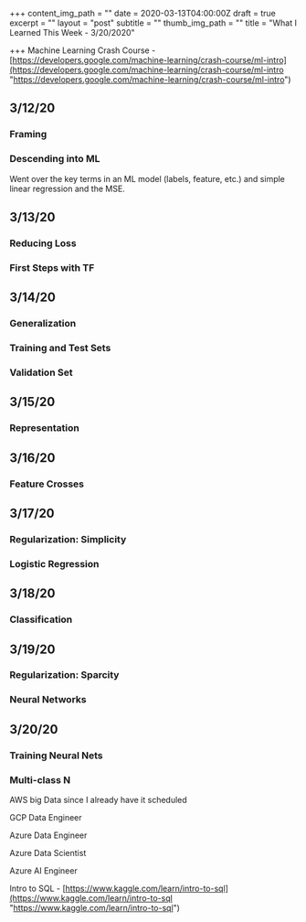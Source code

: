 +++
content_img_path = ""
date = 2020-03-13T04:00:00Z
draft = true
excerpt = ""
layout = "post"
subtitle = ""
thumb_img_path = ""
title = "What I Learned This Week - 3/20/2020"

+++
Machine Learning Crash Course - [https://developers.google.com/machine-learning/crash-course/ml-intro](https://developers.google.com/machine-learning/crash-course/ml-intro "https://developers.google.com/machine-learning/crash-course/ml-intro")

## 3/12/20

### Framing

### Descending into ML

Went over the key terms in an ML model (labels, feature, etc.) and simple linear regression and the MSE.

## 3/13/20

### Reducing Loss

### First Steps with TF

## 3/14/20

### Generalization

### Training and Test Sets

### Validation Set

## 3/15/20

### Representation

## 3/16/20

### Feature Crosses

## 3/17/20

### Regularization: Simplicity

### Logistic Regression

## 3/18/20

### Classification

## 3/19/20

### Regularization: Sparcity

### Neural Networks

## 3/20/20

### Training Neural Nets

### Multi-class N

AWS big Data since I already have it scheduled

GCP Data Engineer

Azure Data Engineer

Azure Data Scientist

Azure AI Engineer

Intro to SQL - [https://www.kaggle.com/learn/intro-to-sql](https://www.kaggle.com/learn/intro-to-sql "https://www.kaggle.com/learn/intro-to-sql")